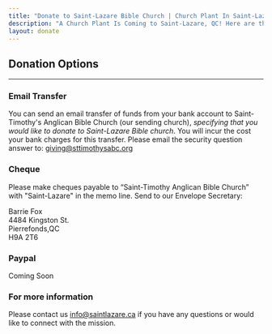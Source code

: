 ```yaml
---
title: "Donate to Saint-Lazare Bible Church | Church Plant In Saint-Lazare, Qc"
description: "A Church Plant Is Coming to Saint-Lazare, QC! Here are the informations if you are called to donate."
layout: donate
---
```

## Donation Options
----
### Email Transfer

You can send an email transfer of funds from your bank account to Saint-Timothy's Anglican Bible Church (our sending church), *specifying that you would like to donate to Saint-Lazare Bible church*. You will incur the cost your bank charges for this transfer. Please email the security question answer to: giving@sttimothysabc.org

### Cheque

Please make cheques payable to “Saint-Timothy Anglican Bible Church” with "Saint-Lazare" in the memo line. Send to our Envelope Secretary: 

Barrie Fox  
4484 Kingston St.  
Pierrefonds,QC  
H9A 2T6 


### Paypal

Coming Soon

### For more information

Please contact us info@saintlazare.ca if you have any questions or would like to connect with the mission.